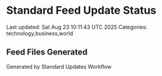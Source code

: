 # Standard Feed Update Status
Last updated: Sat Aug 23 10:11:43 UTC 2025
Categories: technology,business,world

## Feed Files Generated

Generated by Standard Updates Workflow
